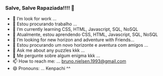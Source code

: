 ### Salve, Salve Rapaziada!!!! 👋


- 🔭 I’m look for work ...
- 🔭 Estou procurando trabalho ... 
- 🌱 I’m currently learning CSS, HTML, Javascript, SQL, NoSQL
- 🌱 Atualmente, estou aprendendo CSS, HTML, Javascript, SQL, NoSQL 
- 🤔 I’m looking for new horizon and adventure with Friends...
- 🤔 Estou procurando um novo horizonte e aventura com amigos ... 
- 💬 Ask me about any puzzles kkk ...
- 💬 Me pergunte sobre algum enígma kkk ...
- 📫 How to reach me: ... bruno.nielsen.1993@gmail.com
- 😄 Pronouns: ... Kenpachi ^^


